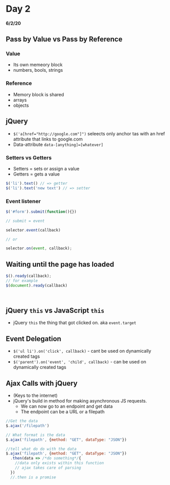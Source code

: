 # Day 2
#### 6/2/20

## Pass by Value vs Pass by Reference
### Value
- Its own memeory block
- numbers, bools, strings
### Reference
- Memory block is shared
- arrays
- objects

## jQuery
- `$('a[href="http://google.com"]")` seleects only anchor tas with an href attribute that links to google.com
- Data-attribute `data-[anything]=[whatever]`
### Setters vs Getters
- Setters = sets or assign a value
- Getters = gets a value
```JavaScript
$('li').text() // => getter
$('li').text('new text') // => setter
```
### Event listener
``` JavaScript
$('#form').submit(function(){})

// submit = event

selector.event(callback)

// or

selector.on(event, callback);
```
## Waiting until the page has loaded
``` JavaScript
$().ready(callback);
// for example
$(document).ready(callback)

 
```

## jQuery `this` vs JavaScript `this`
- jQuery `this` the thing that got clicked on. aka `event.target`

## Event Delegation
- `$('ul li').on('click', callback)` - cant be used on dynamically created tags
- `$('parent').on('event', 'child', callback)` - can be used on dynamically created tags

## Ajax Calls with jQuery
- (Keys to the internet)
- jQuery's build in method for making asynchronous JS requests.
    - We can now go to an endpoint and get data
    - The endpoint can be a URL or a filepath

```JavaScript
//Get the data
$.ajax('/filepath')

// What format is the data
$.ajax('filepath', {method: "GET", dataType: "JSON"})

//tell what do do with the data
$.ajax('filepath', {method: "GET", dataType: "JSON"})
  .then(data => /*do something*/{
    //data only exists within this function
    // ajax takes care of parsing
  })
  //.then is a promise
```


